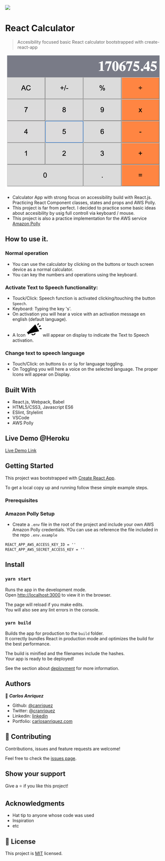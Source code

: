 ![](https://img.shields.io/badge/Microverse-blueviolet)

# React Calculator

> Accesibility focused basic React calculator bootstrapped with create-react-app

![screenshot](./app_screenshot.png)

- Calculator App with strong focus on accessibility build with React.js. Practicing React Component classes, states and props and AWS Polly.
- This project is far from perfect. I decided to practice some basic ideas about accesibility by usig full controll via keyboard / mouse.
- This project is also a practice implementation for the AWS service [Amazon Polly](https://aws.amazon.com/polly/)


## How to use it.

### Normal operation

- You can use the calculator by clicking on the buttons or touch screen device as a normal calculator.
- You can key the numbers and operations using the keyboard.

### Activate Text to Speech functionality:
- Touck/Click: Speech function is activated clicking/touching the button `Speech`. 
- Keyboard: Typing the key 's'. 
- On activation you will hear a voice with an activation message en english (default language).
- A Icon  ![](./src/assets/icons/speech.svg) will appear on display to indicate the Text to Speech activation. 

### Change text to speech language 
- Touch/Click: on buttons `En` or `Sp` for language toggling.
- On Toggling you will here a voice on the selected language. The proper Icons will appear on Display.



## Built With

- React.js, Webpack, Babel
- HTML5/CSS3, Javascript ES6
- ESlint, Stylelint
- VSCode
- AWS Polly


## Live Demo @Heroku

[Live Demo Link](https://anriquez-react-calcu.herokuapp.com)


## Getting Started


This project was bootstrapped with [Create React App](https://github.com/facebook/create-react-app).


To get a local copy up and running follow these simple example steps.

### Prerequisites

### Amazon Polly Setup

- Create a ```.env``` file in the root of the project and include your own AWS Amazon Polly credentials. YOu can use as reference the file included in the repo ```.env.example```

```
REACT_APP_AWS_ACCESS_KEY_ID = ''
REACT_APP_AWS_SECRET_ACCESS_KEY = ''
```

## Install

### `yarn start`

Runs the app in the development mode.<br />
Open [http://localhost:3000](http://localhost:3000) to view it in the browser.

The page will reload if you make edits.<br />
You will also see any lint errors in the console.

### `yarn build`

Builds the app for production to the `build` folder.<br />
It correctly bundles React in production mode and optimizes the build for the best performance.

The build is minified and the filenames include the hashes.<br />
Your app is ready to be deployed!

See the section about [deployment](https://facebook.github.io/create-react-app/docs/deployment) for more information.


## Authors

👤 ***Carlos Anriquez***

- Github: [@canriquez](https://github.com/canriquez)
- Twitter: [@cranriquez](https://twitter.com/cranriquez)
- Linkedin: [linkedin](https://www.linkedin.com/in/carlosanriquez/)
- Portfolio: [carlosanriquez.com](https://www.carlosanriquez.com)


## 🤝 Contributing

Contributions, issues and feature requests are welcome!

Feel free to check the [issues page](issues/).

## Show your support

Give a ⭐️ if you like this project!

## Acknowledgments

- Hat tip to anyone whose code was used
- Inspiration
- etc

## 📝 License

This project is [MIT](lic.url) licensed.
